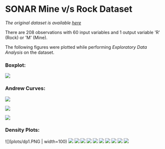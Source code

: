 # SONAR Mine v/s Rock Dataset

*The original dataset is available [here](https://www.kaggle.com/ypzhangsam/sonaralldata)*

There are 208 observations with 60 input variables and 1 output variable 'R' (Rock) or 'M' (Mine).

The following figures were plotted while performing *Exploratory Data Analysis* on the dataset.

### Boxplot:
![](plots/Boxplot.PNG)

### Andrew Curves:
![](plots/AndrewCurve.PNG)

![](plots/ac1.PNG)

![](plots/ac2.PNG)

### Density Plots:

![](plots/dp1.PNG | width=100)
![](plots/dp2.PNG)
![](plots/dp3.PNG)
![](plots/dp4.PNG)
![](plots/dp5.PNG)
![](plots/dp6.PNG)
![](plots/dp7.PNG)
![](plots/dp8.PNG)
![](plots/dp9.PNG)
![](plots/dp10.PNG)
![](plots/dp11.PNG)
